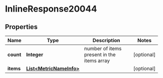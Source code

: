 # InlineResponse20044

## Properties
Name | Type | Description | Notes
------------ | ------------- | ------------- | -------------
**count** | **Integer** | number of items present in the items array |  [optional]
**items** | [**List&lt;MetricNameInfo&gt;**](MetricNameInfo.md) |  |  [optional]

